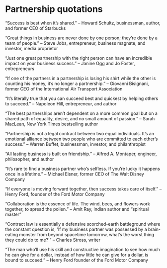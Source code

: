 # Partnership quotations

“Success is best when it’s shared.” – Howard Schultz, businessman, author, and former CEO of Starbucks

“Great things in business are never done by one person; they’re done by a team of people.” – Steve Jobs, entrepreneur, business magnate, and investor, media proprietor

“Just one great partnership with the right person can have an incredible impact on your business success.” – Janine Ogg and Jo Foster, entrepreneurs

“If one of the partners in a partnership is losing his shirt while the other is counting his money, it’s no longer a partnership.” – Giovanni Bisignani, former CEO of the International Air Transport Association

“It’s literally true that you can succeed best and quickest by helping others to succeed.” – Napoleon Hill, entrepreneur, and author

“The best partnerships aren’t dependent on a more common goal but on a shared path of equality, desire, and no small amount of passion.” – Sarah MacLean, New York Times bestselling author

“Partnership is not a legal contract between two equal individuals. It’s an emotional alliance between two people who are committed to each other’s success.” – Warren Buffet, businessman, investor, and philanthropist

“All lasting business is built on friendship.” – Alfred A. Montaper,  engineer, philosopher, and author

“It’s rare to find a business partner who’s selfless. If you’re lucky it happens once in a lifetime.” – Michael Eisner, former CEO of The Walt Disney Company

“If everyone is moving forward together, then success takes care of itself.” – Henry Ford, founder of the Ford Motor Company

“Collaboration is the essence of life. The wind, bees, and flowers work together, to spread the pollen.” – Amit Ray, Indian author and “spiritual master”

“Contract law is essentially a defensive scorched-earth battleground where the constant question is, 'If my business partner was possessed by a brain-eating monster from beyond spacetime tomorrow, what’s the worst thing they could do to me?'” – Charles Stross, writer

“The man who’ll use his skill and constructive imagination to see how much he can give for a dollar, instead of how little he can give for a dollar, is bound to succeed.” – Henry Ford founder of the Ford Motor Company
